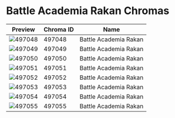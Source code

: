 # Battle Academia Rakan Chromas

| Preview | Chroma ID | Name |
|---------|-----------|------|
| ![497048](https://raw.communitydragon.org/latest/plugins/rcp-be-lol-game-data/global/default/v1/champion-chroma-images/497/497048.png) | 497048 | Battle Academia Rakan |
| ![497049](https://raw.communitydragon.org/latest/plugins/rcp-be-lol-game-data/global/default/v1/champion-chroma-images/497/497049.png) | 497049 | Battle Academia Rakan |
| ![497050](https://raw.communitydragon.org/latest/plugins/rcp-be-lol-game-data/global/default/v1/champion-chroma-images/497/497050.png) | 497050 | Battle Academia Rakan |
| ![497051](https://raw.communitydragon.org/latest/plugins/rcp-be-lol-game-data/global/default/v1/champion-chroma-images/497/497051.png) | 497051 | Battle Academia Rakan |
| ![497052](https://raw.communitydragon.org/latest/plugins/rcp-be-lol-game-data/global/default/v1/champion-chroma-images/497/497052.png) | 497052 | Battle Academia Rakan |
| ![497053](https://raw.communitydragon.org/latest/plugins/rcp-be-lol-game-data/global/default/v1/champion-chroma-images/497/497053.png) | 497053 | Battle Academia Rakan |
| ![497054](https://raw.communitydragon.org/latest/plugins/rcp-be-lol-game-data/global/default/v1/champion-chroma-images/497/497054.png) | 497054 | Battle Academia Rakan |
| ![497055](https://raw.communitydragon.org/latest/plugins/rcp-be-lol-game-data/global/default/v1/champion-chroma-images/497/497055.png) | 497055 | Battle Academia Rakan |
